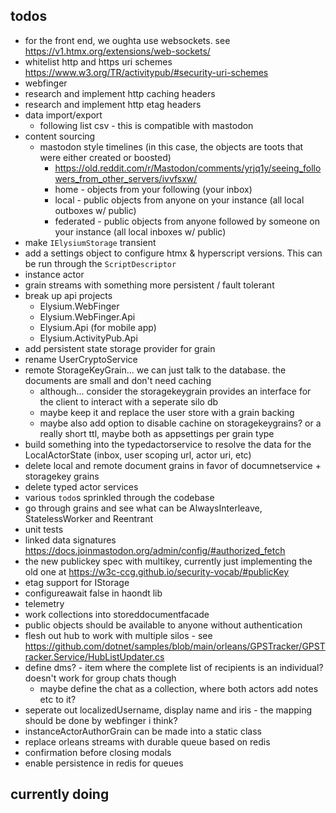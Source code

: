 ## todos
- for the front end, we oughta use websockets. see https://v1.htmx.org/extensions/web-sockets/
- whitelist http and https uri schemes https://www.w3.org/TR/activitypub/#security-uri-schemes
- webfinger
- research and implement http caching headers
- research and implement http etag headers
- data import/export
  - following list csv - this is compatible with mastodon
- content sourcing
  - mastodon style timelines (in this case, the objects are toots that were either created or boosted)
    - https://old.reddit.com/r/Mastodon/comments/yrjq1y/seeing_followers_from_other_servers/ivvfsxw/
    - home - objects from your following (your inbox)
    - local - public objects from anyone on your instance  (all local outboxes w/ public)
    - federated - public objects from anyone followed by someone on your instance (all local inboxes w/ public)
- make `IElysiumStorage` transient
- add a settings object to configure htmx & hyperscript versions. This can be run through the `ScriptDescriptor`
- instance actor
- grain streams with something more persistent / fault tolerant
- break up api projects
  - Elysium.WebFinger
  - Elysium.WebFinger.Api
  - Elysium.Api (for mobile app)
  - Elysium.ActivityPub.Api
- add persistent state storage provider for grain
- rename UserCryptoService
- remote StorageKeyGrain... we can just talk to the database. the documents are small and don't need caching
  - although... consider the storagekeygrain provides an interface for the client to interact with a seperate silo db
  - maybe keep it and replace the user store with a grain backing
  - maybe also add option to disable cachine on storagekeygrains? or a really short ttl, maybe both as appsettings per grain type
- build something into the typedactorservice to resolve the data for the LocalActorState (inbox, user scoping url, actor uri, etc)
- delete local and remote document grains in favor of documnetservice + storagekey grains
- delete typed actor services
- various `todo`s sprinkled through the codebase
- go through grains and see what can be AlwaysInterleave, StatelessWorker and Reentrant
- unit tests
- linked data signatures https://docs.joinmastodon.org/admin/config/#authorized_fetch
- the new publickey spec with multikey, currently just implementing the old one at https://w3c-ccg.github.io/security-vocab/#publicKey
- etag support for IStorage
-  configureawait false in haondt lib
- telemetry
- work collections into storeddocumentfacade
- public objects should be available to anyone without authentication
- flesh out hub to work with multiple silos - see https://github.com/dotnet/samples/blob/main/orleans/GPSTracker/GPSTracker.Service/HubListUpdater.cs
- define dms? - item where the complete list of recipients is an individual? doesn't work for group chats though
  - maybe define the chat as a collection, where both actors add notes etc to it?
- seperate out localizedUsername, display name and iris - the mapping should be done by webfinger i think?
- instanceActorAuthorGrain can be made into a static class
- replace orleans streams with durable queue based on redis
- confirmation before closing modals
- enable persistence in redis for queues

## currently doing